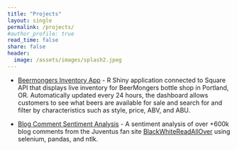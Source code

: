 ```yaml
---
title: "Projects"
layout: single
permalink: /projects/
#author_profile: true
read_time: false
share: false
header:
  image: /assets/images/splash2.jpeg
---
```



- [Beermongers Inventory App](https://thebeermongers.shinyapps.io/Bottle_List/) - R Shiny application connected to Square API that displays live inventory for BeerMongers bottle shop in Portland, OR. Automatically updated every 24 hours, the dashboard allows customers to see what beers are available for sale and search for and filter by characteristics such as style, price, ABV, and ABU.


- [Blog Comment Sentiment Analysis](https://rsolter.github.io/BWRAO-Comment-Scraper/) - A sentiment analysis of over +600k blog comments from the Juventus fan site [BlackWhiteReadAllOver](https://www.blackwhitereadallover.com/) using selenium, pandas, and ntlk.
